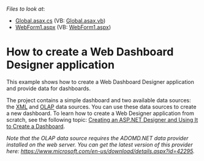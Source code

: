 <!-- default file list -->
*Files to look at*:

* [Global.asax.cs](./CS/Dashboard_WebDesigner_2010/Global.asax.cs) (VB: [Global.asax.vb](./VB/Dashboard_WebDesigner_2010/Global.asax.vb))
* [WebForm1.aspx](./CS/Dashboard_WebDesigner_2010/WebForm1.aspx) (VB: [WebForm1.aspx](./VB/Dashboard_WebDesigner_2010/WebForm1.aspx))
<!-- default file list end -->
# How to create a Web Dashboard Designer application


<p>This example shows how to create a Web Dashboard Designer application and provide data for dashboards.</p>
The project contains a simple dashboard and two available data sources: the <a href="https://documentation.devexpress.com/#Dashboard/CustomDocument113927">XML</a> and <a href="https://documentation.devexpress.com/#Dashboard/CustomDocument114427">OLAP</a> data sources. You can use these data sources to create a new dashboard. To learn how to create a Web Designer application from scratch, see the following topic: <a href="https://documentation.devexpress.com/#Dashboard/CustomDocument115782">Creating an ASP.NET Designer and Using It to Create a Dashboard</a>.<br>
<p><em>Note that the OLAP data source requires the ADOMD.NET data provider installed on the web server. You can get the latest version of this provider here: <a href="https://www.microsoft.com/en-us/download/details.aspx?id=42295">https://www.microsoft.com/en-us/download/details.aspx?id=42295</a>.</em></p>

<br/>



